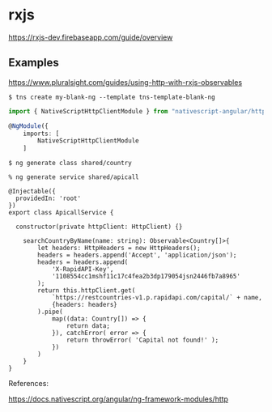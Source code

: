 # rxjs

https://rxjs-dev.firebaseapp.com/guide/overview


## Examples

https://www.pluralsight.com/guides/using-http-with-rxjs-observables


```
$ tns create my-blank-ng --template tns-template-blank-ng
```

```typescript
import { NativeScriptHttpClientModule } from "nativescript-angular/http-client";

@NgModule({
    imports: [
        NativeScriptHttpClientModule
    ]
```

```
$ ng generate class shared/country
```

```
% ng generate service shared/apicall
```


```
@Injectable({
  providedIn: 'root'
})
export class ApicallService {

  constructor(private httpClient: HttpClient) {}

    searchCountryByName(name: string): Observable<Country[]>{
        let headers: HttpHeaders = new HttpHeaders();
        headers = headers.append('Accept', 'application/json');
        headers = headers.append(
            'X-RapidAPI-Key',
            '1108554cc1mshf11c17c4fea2b3dp179054jsn2446fb7a8965'
        );
        return this.httpClient.get(
            `https://restcountries-v1.p.rapidapi.com/capital/` + name,
            {headers: headers}
        ).pipe(
            map((data: Country[]) => {
                return data;
            }), catchError( error => {
                return throwError( 'Capital not found!' );
            })
        )
    }
}

```

References:

https://docs.nativescript.org/angular/ng-framework-modules/http
